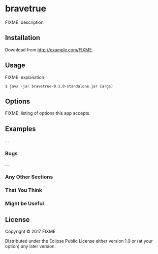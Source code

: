# bravetrue

FIXME: description

## Installation

Download from http://example.com/FIXME.

## Usage

FIXME: explanation

    $ java -jar bravetrue-0.1.0-standalone.jar [args]

## Options

FIXME: listing of options this app accepts.

## Examples

...

### Bugs

...

### Any Other Sections
### That You Think
### Might be Useful

## License

Copyright © 2017 FIXME

Distributed under the Eclipse Public License either version 1.0 or (at
your option) any later version.
